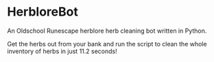 # HerbloreBot
An Oldschool Runescape herblore herb cleaning bot written in Python.

Get the herbs out from your bank and run the script to clean the whole inventory of herbs in just 11.2 seconds!
